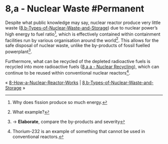# 8,a - Nuclear Waste #Permanent 
Despite what public knowledge may say, nuclear reactor produce very little waste ([8,b-Types-of-Nuclear-Waste-and-Storage](8,b-Types-of-Nuclear-Waste-and-Storage.md)) due to nuclear power’s high energy to fuel ratio[^1], which is effectively contained within containment facilities run by various organisation around the world[^2]. This allows for the safe disposal of nuclear waste, unlike the by-products of fossil fuelled powerplant[^3].

Furthermore, what can be recycled of the depleted radioactive fuels is recycled into more radioactive fuels ([8,a,a - Nuclear Recycling](8,a,a%20-%20Nuclear%20Recycling.md)), which can continue to be reused within conventional nuclear reactors[^4].

« [8-How-a-Nuclear-Reactor-Works](8-How-a-Nuclear-Reactor-Works.md) | [8,b-Types-of-Nuclear-Waste-and-Storage](8,b-Types-of-Nuclear-Waste-and-Storage.md) »

[^1]: Why does fission produce so much energy.
[^2]: What example?
[^3]: → **Elaborate**, compare the by-products and severity 
[^4]: Thorium-232 is an example of something that cannot be used in conventional reactors.
